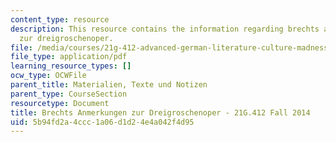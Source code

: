 ```yaml
---
content_type: resource
description: This resource contains the information regarding brechts anmerkungen
  zur dreigroschenoper.
file: /media/courses/21g-412-advanced-german-literature-culture-madness-murder-mysteries-fall-2014/5b94fd2a4ccc1a06d1d24e4a042f4d95_MIT21G_412F14_Wo7-9_ma.pdf
file_type: application/pdf
learning_resource_types: []
ocw_type: OCWFile
parent_title: Materialien, Texte und Notizen
parent_type: CourseSection
resourcetype: Document
title: Brechts Anmerkungen zur Dreigroschenoper - 21G.412 Fall 2014
uid: 5b94fd2a-4ccc-1a06-d1d2-4e4a042f4d95
---
```

